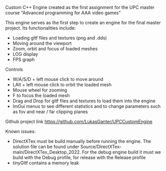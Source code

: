 Custom C++ Engine created as the first assignment for the UPC master course "Advanced programming for AAA video games"

This engine serves as the first step to create an engine for the final master project. 
Its functionalities include:
- Loading gltf files and textures (png and .dds)
- Moving around the viewport
- Zoom, orbit and focus of loaded meshes
- LOG display
- FPS graph

Controls
- W/A/S/D + left mouse click to move around
- LAlt + left mouse click to orbit the loaded mesh
- Mouse wheel for zooming
- F to focus the loaded mesh
- Drag and Drop for gltf files and textures to load them into the engine
- ImGui menus to see different statistics and to change parameters such as fov and near / far clipping planes


Github project link
https://github.com/LukasGanter/UPCCustomEngine

Known issues:
- DirectXTex must be build manually before running the engine. The solution file can be found under Source/DirectXTex-main/DirectXTex_Desktop_2022. For the debug engine build it must we build with the Debug profile, for release with the Release profile
- tinyGltf contains a memory leak

